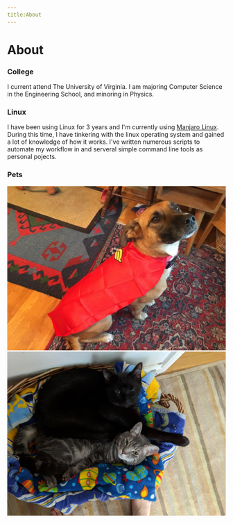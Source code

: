```yaml
---
title:About
---
```


# About

### College
I current attend The University of Virginia. I am majoring Computer Science in the Engineering School, and minoring in Physics.

### Linux
I have been using Linux for 3 years and I'm currently using [Manjaro Linux](https://manjaro.org). During this time, I have tinkering with the linux operating system and gained a lot of knowledge of how it works. I've written numerous scripts to automate my workflow in and serveral simple command line tools as personal pojects.

<!-- ### Spaaace-->

<!-- ### D&D-->

### Pets

<img src="/files/img/bella_wonderwoman.jpg">

<img src="/files/img/inky_shiro_basket.jpg">
